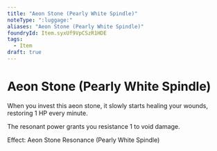 ```yaml
---
title: "Aeon Stone (Pearly White Spindle)"
noteType: ":luggage:"
aliases: "Aeon Stone (Pearly White Spindle)"
foundryId: Item.syxUf9VpCSzR1HDE
tags:
  - Item
draft: true
---
```


# Aeon Stone (Pearly White Spindle)

When you invest this aeon stone, it slowly starts healing your wounds, restoring 1 HP every minute.

The resonant power grants you resistance 1 to void damage.

Effect: Aeon Stone Resonance (Pearly White Spindle)
